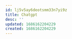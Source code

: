 ```yaml
---
id: lj5v5ay6deotsmm33n7yi9z
title: Chatgpt
desc: ''
updated: 1686162204229
created: 1686162204229
---
```

